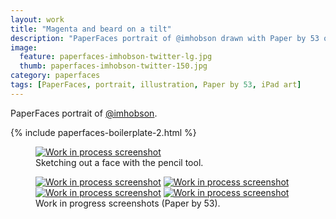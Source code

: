 ```yaml
---
layout: work
title: "Magenta and beard on a tilt"
description: "PaperFaces portrait of @imhobson drawn with Paper by 53 on an iPad."
image: 
  feature: paperfaces-imhobson-twitter-lg.jpg
  thumb: paperfaces-imhobson-twitter-150.jpg
category: paperfaces
tags: [PaperFaces, portrait, illustration, Paper by 53, iPad art]
---
```


PaperFaces portrait of [@imhobson](http://twitter.com/imhobson).

{% include paperfaces-boilerplate-2.html %}

<figure>
	<a href="{{ site.url }}/images/paperfaces-imhobson-process-1-lg.jpg"><img src="{{ site.url }}/images/paperfaces-imhobson-process-1-750.jpg" alt="Work in process screenshot"></a>
	<figcaption>Sketching out a face with the pencil tool.</figcaption>
</figure>

<figure class="half">
	<a href="{{ site.url }}/images/paperfaces-imhobson-process-2-lg.jpg"><img src="{{ site.url }}/images/paperfaces-imhobson-process-2-600.jpg" alt="Work in process screenshot"></a>
	<a href="{{ site.url }}/images/paperfaces-imhobson-process-3-lg.jpg"><img src="{{ site.url }}/images/paperfaces-imhobson-process-3-600.jpg" alt="Work in process screenshot"></a>
	<a href="{{ site.url }}/images/paperfaces-imhobson-process-4-lg.jpg"><img src="{{ site.url }}/images/paperfaces-imhobson-process-4-600.jpg" alt="Work in process screenshot"></a>
	<a href="{{ site.url }}/images/paperfaces-imhobson-process-5-lg.jpg"><img src="{{ site.url }}/images/paperfaces-imhobson-process-5-600.jpg" alt="Work in process screenshot"></a>
	<figcaption>Work in progress screenshots (Paper by 53).</figcaption>
</figure>